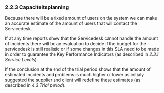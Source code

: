 ### 2.2.3 Capaciteitsplanning

Because there will be a fixed amount of users on the system we can make an accurate estimate of the amount of users that will contact the Servicedesk.

If at any time reports show that the Servicedesk cannot handle the amount of incidents there will be an evaluation to decide if the budget for the servicedesk is still realistic or if some changes in this SLA need to be made in order to guarantee the Key Performance Indicators (as described in _2.3.1 Service Levels_).

If the conclusion at the end of the trial period shows that the amount of estimated incidents and problems is much higher or lower as initialy suggested the supplier and client will redefine these estimates (as described in _4.3 Trial period_).

